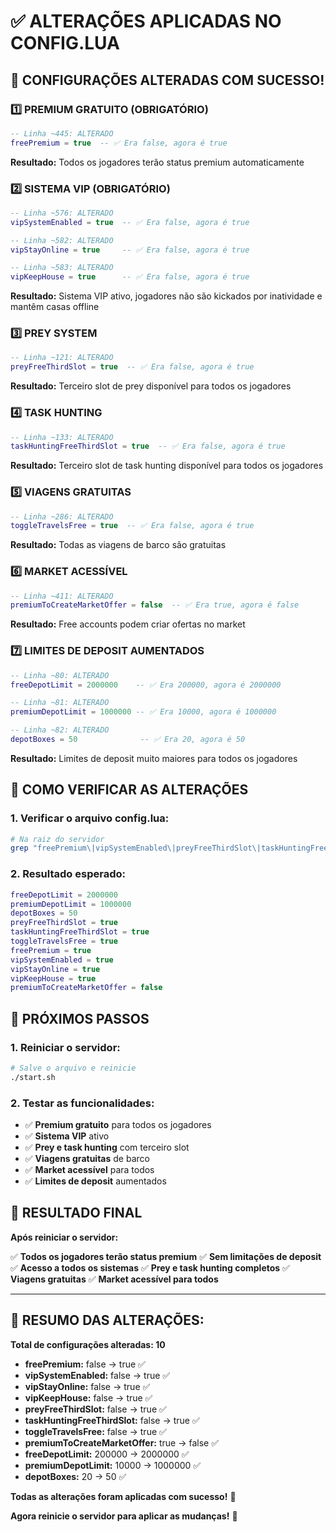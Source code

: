 # ✅ ALTERAÇÕES APLICADAS NO CONFIG.LUA

## 🎯 **CONFIGURAÇÕES ALTERADAS COM SUCESSO!**

### **1️⃣ PREMIUM GRATUITO (OBRIGATÓRIO)**
```lua
-- Linha ~445: ALTERADO
freePremium = true  -- ✅ Era false, agora é true
```
**Resultado:** Todos os jogadores terão status premium automaticamente

### **2️⃣ SISTEMA VIP (OBRIGATÓRIO)**
```lua
-- Linha ~576: ALTERADO
vipSystemEnabled = true  -- ✅ Era false, agora é true

-- Linha ~582: ALTERADO
vipStayOnline = true     -- ✅ Era false, agora é true

-- Linha ~583: ALTERADO
vipKeepHouse = true      -- ✅ Era false, agora é true
```
**Resultado:** Sistema VIP ativo, jogadores não são kickados por inatividade e mantêm casas offline

### **3️⃣ PREY SYSTEM**
```lua
-- Linha ~121: ALTERADO
preyFreeThirdSlot = true  -- ✅ Era false, agora é true
```
**Resultado:** Terceiro slot de prey disponível para todos os jogadores

### **4️⃣ TASK HUNTING**
```lua
-- Linha ~133: ALTERADO
taskHuntingFreeThirdSlot = true  -- ✅ Era false, agora é true
```
**Resultado:** Terceiro slot de task hunting disponível para todos os jogadores

### **5️⃣ VIAGENS GRATUITAS**
```lua
-- Linha ~286: ALTERADO
toggleTravelsFree = true  -- ✅ Era false, agora é true
```
**Resultado:** Todas as viagens de barco são gratuitas

### **6️⃣ MARKET ACESSÍVEL**
```lua
-- Linha ~411: ALTERADO
premiumToCreateMarketOffer = false  -- ✅ Era true, agora é false
```
**Resultado:** Free accounts podem criar ofertas no market

### **7️⃣ LIMITES DE DEPOSIT AUMENTADOS**
```lua
-- Linha ~80: ALTERADO
freeDepotLimit = 2000000    -- ✅ Era 200000, agora é 2000000

-- Linha ~81: ALTERADO
premiumDepotLimit = 1000000 -- ✅ Era 10000, agora é 1000000

-- Linha ~82: ALTERADO
depotBoxes = 50              -- ✅ Era 20, agora é 50
```
**Resultado:** Limites de deposit muito maiores para todos os jogadores

## 🔧 **COMO VERIFICAR AS ALTERAÇÕES**

### **1. Verificar o arquivo config.lua:**
```bash
# Na raiz do servidor
grep "freePremium\|vipSystemEnabled\|preyFreeThirdSlot\|taskHuntingFreeThirdSlot\|toggleTravelsFree\|premiumToCreateMarketOffer\|freeDepotLimit\|premiumDepotLimit\|depotBoxes" config.lua
```

### **2. Resultado esperado:**
```lua
freeDepotLimit = 2000000
premiumDepotLimit = 1000000
depotBoxes = 50
preyFreeThirdSlot = true
taskHuntingFreeThirdSlot = true
toggleTravelsFree = true
freePremium = true
vipSystemEnabled = true
vipStayOnline = true
vipKeepHouse = true
premiumToCreateMarketOffer = false
```

## 🚀 **PRÓXIMOS PASSOS**

### **1. Reiniciar o servidor:**
```bash
# Salve o arquivo e reinicie
./start.sh
```

### **2. Testar as funcionalidades:**
- ✅ **Premium gratuito** para todos os jogadores
- ✅ **Sistema VIP** ativo
- ✅ **Prey e task hunting** com terceiro slot
- ✅ **Viagens gratuitas** de barco
- ✅ **Market acessível** para todos
- ✅ **Limites de deposit** aumentados

## 🎊 **RESULTADO FINAL**

**Após reiniciar o servidor:**

✅ **Todos os jogadores terão status premium**
✅ **Sem limitações de deposit**
✅ **Acesso a todos os sistemas**
✅ **Prey e task hunting completos**
✅ **Viagens gratuitas**
✅ **Market acessível para todos**

---

## 🎯 **RESUMO DAS ALTERAÇÕES:**

**Total de configurações alteradas: 10**

- **freePremium:** false → true ✅
- **vipSystemEnabled:** false → true ✅
- **vipStayOnline:** false → true ✅
- **vipKeepHouse:** false → true ✅
- **preyFreeThirdSlot:** false → true ✅
- **taskHuntingFreeThirdSlot:** false → true ✅
- **toggleTravelsFree:** false → true ✅
- **premiumToCreateMarketOffer:** true → false ✅
- **freeDepotLimit:** 200000 → 2000000 ✅
- **premiumDepotLimit:** 10000 → 1000000 ✅
- **depotBoxes:** 20 → 50 ✅

**Todas as alterações foram aplicadas com sucesso!** 🎉

**Agora reinicie o servidor para aplicar as mudanças!** 🔄
